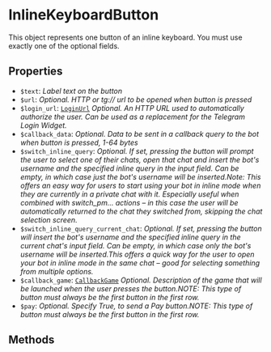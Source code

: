 # InlineKeyboardButton	

This object represents one button of an inline keyboard. You must use exactly one of the optional fields.	

## Properties	

- `$text`: _Label text on the button_
- `$url`: _Optional. HTTP or tg:// url to be opened when button is pressed_
- `$login_url`: [`LoginUrl`](LoginUrl.md) _Optional. An HTTP URL used to automatically authorize the user. Can be used as a replacement for the Telegram Login Widget._
- `$callback_data`: _Optional. Data to be sent in a callback query to the bot when button is pressed, 1-64 bytes_
- `$switch_inline_query`: _Optional. If set, pressing the button will prompt the user to select one of their chats, open that chat and insert the bot's username and the specified inline query in the input field. Can be empty, in which case just the bot's username will be inserted.Note: This offers an easy way for users to start using your bot in inline mode when they are currently in a private chat with it. Especially useful when combined with switch_pm… actions – in this case the user will be automatically returned to the chat they switched from, skipping the chat selection screen._
- `$switch_inline_query_current_chat`: _Optional. If set, pressing the button will insert the bot's username and the specified inline query in the current chat's input field. Can be empty, in which case only the bot's username will be inserted.This offers a quick way for the user to open your bot in inline mode in the same chat – good for selecting something from multiple options._
- `$callback_game`: [`CallbackGame`](CallbackGame.md) _Optional. Description of the game that will be launched when the user presses the button.NOTE: This type of button must always be the first button in the first row._
- `$pay`: _Optional. Specify True, to send a Pay button.NOTE: This type of button must always be the first button in the first row._

## Methods	
